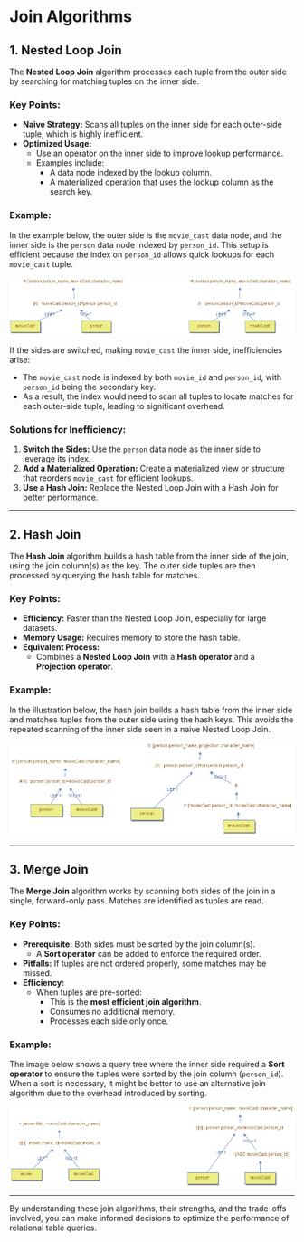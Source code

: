 # Join Algorithms 

## 1. **Nested Loop Join**
The **Nested Loop Join** algorithm processes each tuple from the outer side by searching for matching tuples on the inner side.

### **Key Points:**
- **Naive Strategy:** Scans all tuples on the inner side for each outer-side tuple, which is highly inefficient.
- **Optimized Usage:**  
  - Use an operator on the inner side to improve lookup performance.  
  - Examples include:
    - A data node indexed by the lookup column.
    - A materialized operation that uses the lookup column as the search key.

### **Example:**
In the example below, the outer side is the `movie_cast` data node, and the inner side is the `person` data node indexed by `person_id`. This setup is efficient because the index on `person_id` allows quick lookups for each `movie_cast` tuple.

![Nested Loop Join Illustration](assets/images/nested-loop-join.png)

If the sides are switched, making `movie_cast` the inner side, inefficiencies arise:
- The `movie_cast` node is indexed by both `movie_id` and `person_id`, with `person_id` being the secondary key.
- As a result, the index would need to scan all tuples to locate matches for each outer-side tuple, leading to significant overhead.

### **Solutions for Inefficiency:**
1. **Switch the Sides:** Use the `person` data node as the inner side to leverage its index.
2. **Add a Materialized Operation:** Create a materialized view or structure that reorders `movie_cast` for efficient lookups.
3. **Use a Hash Join:** Replace the Nested Loop Join with a Hash Join for better performance.

---

## 2. **Hash Join**
The **Hash Join** algorithm builds a hash table from the inner side of the join, using the join column(s) as the key. The outer side tuples are then processed by querying the hash table for matches.

### **Key Points:**
- **Efficiency:** Faster than the Nested Loop Join, especially for large datasets.
- **Memory Usage:** Requires memory to store the hash table.
- **Equivalent Process:** 
  - Combines a **Nested Loop Join** with a **Hash operator** and a **Projection operator**.
  
### **Example:**
In the illustration below, the hash join builds a hash table from the inner side and matches tuples from the outer side using the hash keys. This avoids the repeated scanning of the inner side seen in a naive Nested Loop Join.

![Hash Join Illustration](assets/images/hash-join.png)

---

## 3. **Merge Join**
The **Merge Join** algorithm works by scanning both sides of the join in a single, forward-only pass. Matches are identified as tuples are read.

### **Key Points:**
- **Prerequisite:** Both sides must be sorted by the join column(s).
  - A **Sort operator** can be added to enforce the required order.
- **Pitfalls:** If tuples are not ordered properly, some matches may be missed.
- **Efficiency:**
  - When tuples are pre-sorted:
    - This is the **most efficient join algorithm**.
    - Consumes no additional memory.
    - Processes each side only once.

### **Example:**
The image below shows a query tree where the inner side required a **Sort operator** to ensure the tuples were sorted by the join column (`person_id`). When a sort is necessary, it might be better to use an alternative join algorithm due to the overhead introduced by sorting.

![Merge Join Illustration](assets/images/merge-join.png)

---

By understanding these join algorithms, their strengths, and the trade-offs involved, you can make informed decisions to optimize the performance of relational table queries.
